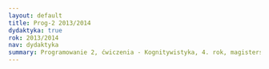 ```yaml
---
layout: default
title: Prog-2 2013/2014
dydaktyka: true
rok: 2013/2014
nav: dydaktyka
summary: Programowanie 2, ćwiczenia - Kognitywistyka, 4. rok, magisterskie
---
```

